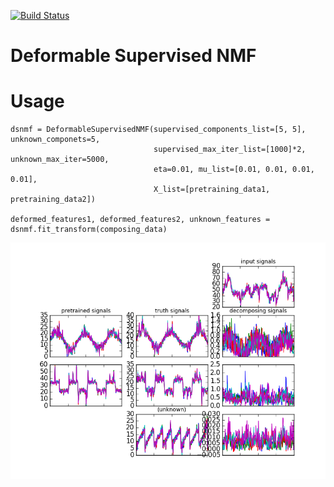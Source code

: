 [![Build Status](https://travis-ci.org/hassaku/deformable-supervised-nmf.png)](https://travis-ci.org/hassaku/deformable-supervised-nmf)

Deformable Supervised NMF
=======

# Usage

```
dsnmf = DeformableSupervisedNMF(supervised_components_list=[5, 5], unknown_componets=5,
                                supervised_max_iter_list=[1000]*2, unknown_max_iter=5000,
                                eta=0.01, mu_list=[0.01, 0.01, 0.01, 0.01],
                                X_list=[pretraining_data1, pretraining_data2])

deformed_features1, deformed_features2, unknown_features = dsnmf.fit_transform(composing_data)
```

![sample result](https://raw.githubusercontent.com/hassaku/deformable-supervised-nmf/master/screen_shots/result.png)
